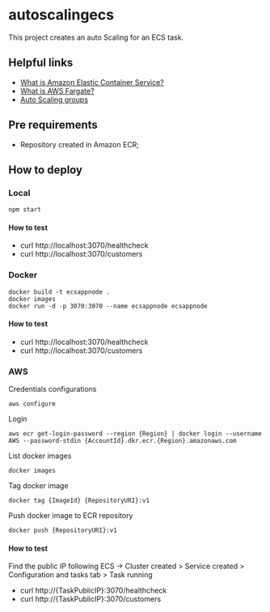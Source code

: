 # autoscalingecs

This project creates an auto Scaling for an ECS task.

## Helpful links

- [What is Amazon Elastic Container Service?][1]
- [What is AWS Fargate?][2]
- [Auto Scaling groups][3]

[1]: https://docs.aws.amazon.com/AmazonECS/latest/developerguide/Welcome.html
[2]: https://docs.aws.amazon.com/AmazonECS/latest/userguide/what-is-fargate.html
[3]: https://docs.aws.amazon.com/autoscaling/ec2/userguide/AutoScalingGroup.html

## Pre requirements

- Repository created in Amazon ECR;

## How to deploy

### Local

```
npm start
```

#### How to test

- curl http://localhost:3070/healthcheck
- curl http://localhost:3070/customers

### Docker

```
docker build -t ecsappnode .
docker images
docker run -d -p 3070:3070 --name ecsappnode ecsappnode
```

#### How to test

- curl http://localhost:3070/healthcheck
- curl http://localhost:3070/customers

### AWS

Credentials configurations
```
aws configure
```

Login
```
aws ecr get-login-password --region {Region} | docker login --username AWS --password-stdin {AccountId}.dkr.ecr.{Region}.amazonaws.com 
```

List docker images
```
docker images
```

Tag docker image
```
docker tag {ImageId} {RepositoryURI}:v1
```

Push docker image to ECR repository
```
docker push {RepositoryURI}:v1
```

#### How to test

Find the public IP following ECS -> Cluster created > Service created > Configuration and tasks tab > Task running

- curl http://{TaskPublicIP}:3070/healthcheck
- curl http://{TaskPublicIP}:3070/customers